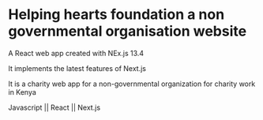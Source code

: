 # Helping hearts foundation a non governmental organisation website

A React web app created with NEx.js 13.4

It implements the latest features of Next.js

It is a charity web app for a non-governmental organization for charity work in Kenya

Javascript || React || Next.js



















